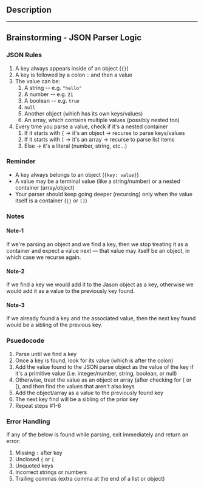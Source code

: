 ## Description


---
## Brainstorming - JSON Parser Logic 

### JSON Rules

1. A key always appears inside of an object (`{}`)
2. A key is followed by a colon `:` and then a value
3. The value can be:
   1. A string -- e.g. `"hello"`
   2. A number -- e.g. `21`
   3. A boolean -- e.g. `true`
   4. `null`
   5. Another object (which has its own keys/values)
   6. An array, which contains multiple values (possibly nested too)
4. Every time you parse a value, check if it's a nested container
   1. If it starts with `{` -> it's an object -> recurse to parse keys/values
   2. If it starts with `[` -> it's an array -> recurse to parse list items
   3. Else -> it's a literal (number, string, etc...)

### Reminder

* A key always belongs to an object (`{key: value}`)
* A value may be a terminal value (like a string/number) or a nested container (array/object)
* Your parser should keep going deeper (recursing) only when the value itself is a container (`{}` or `[]`)

### Notes

#### Note-1

If we're parsing an object and we find a key, then we stop treating it as a container and expect a value next — that value may itself be an object, in which case we recurse again.

#### Note-2

If we find a key we would add it to the Jason object as a key, otherwise we would add it as a value to the previously key found.

#### Note-3

If we already found a key and the associated value, then the next key found would be a sibling of the previous key.

### Psuedocode

1. Parse until we find a key
2. Once a key is found, look for its value (which is after the colon)
3. Add the value found to the JSON parse object as the value of the key if it's a primitive value (i.e. integer/number, string, boolean, or null)
4. Otherwise, treat the value as an object or array (after checking for { or [), and then find the values that aren't also keys
5. Add the object/array as a value to the previously found key
6. The next key find will be a sibling of the prior key
7. Repeat steps #1-6

### Error Handling 

If any of the below is found while parsing, exit immediately and return an error:
1. Missing `:` after key
2. Unclosed `{` or `[`
3. Unquoted keys
4. Incorrect strings or numbers
5. Trailing commas (extra comma at the end of a list or object)


